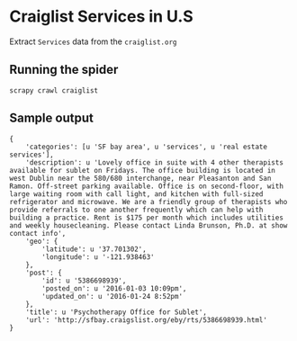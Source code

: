 # Craiglist Services in  U.S
Extract `Services` data from the `craiglist.org`

## Running the spider
```scrapy crawl craiglist```

## Sample output
```
{
	'categories': [u 'SF bay area', u 'services', u 'real estate services'],
	'description': u 'Lovely office in suite with 4 other therapists available for sublet on Fridays. The office building is located in west Dublin near the 580/680 interchange, near Pleasanton and San Ramon. Off-street parking available. Office is on second-floor, with large waiting room with call light, and kitchen with full-sized refrigerator and microwave. We are a friendly group of therapists who provide referrals to one another frequently which can help with building a practice. Rent is $175 per month which includes utilities and weekly housecleaning. Please contact Linda Brunson, Ph.D. at show contact info',
	'geo': {
		'latitude': u '37.701302',
		'longitude': u '-121.938463'
	},
	'post': {
		'id': u '5386698939',
		'posted_on': u '2016-01-03 10:09pm',
		'updated_on': u '2016-01-24 8:52pm'
	},
	'title': u 'Psychotherapy Office for Sublet',
	'url': 'http://sfbay.craigslist.org/eby/rts/5386698939.html'
}
```